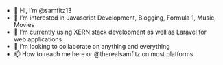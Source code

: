 - 👋 Hi, I’m @samfitz13
- 👀 I’m interested in Javascript Development, Blogging, Formula 1, Music, Movies
- 🌱 I’m currently using XERN stack development as well as Laravel for web applications
- 💞️ I’m looking to collaborate on anything and everything
- 📫 How to reach me here or @therealsamfitz on most platforms





<!---
samfitz13/samfitz13 is a ✨ special ✨ repository because its `README.md` (this file) appears on your GitHub profile.
You can click the Preview link to take a look at your changes.
--->
